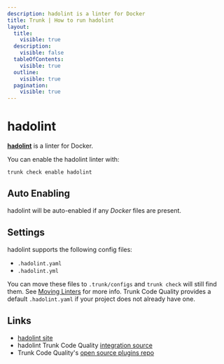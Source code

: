 ```yaml
---
description: hadolint is a linter for Docker
title: Trunk | How to run hadolint
layout:
  title:
    visible: true
  description:
    visible: false
  tableOfContents:
    visible: true
  outline:
    visible: true
  pagination:
    visible: true
---
```


# hadolint

[**hadolint**](https://github.com/hadolint/hadolint#readme) is a linter for Docker.

You can enable the hadolint linter with:

```shell
trunk check enable hadolint
```

## Auto Enabling

hadolint will be auto-enabled if any *Docker* files are present.

## Settings

hadolint supports the following config files:
* `.hadolint.yaml`
* `.hadolint.yml`

You can move these files to `.trunk/configs` and `trunk check` will still find them. See [Moving Linters](../configure-linters.md#moving-linters) for more info.
Trunk Code Quality provides a default `.hadolint.yaml` if your project does not already have one.



## Links

- [hadolint site](https://github.com/hadolint/hadolint#readme)
- hadolint Trunk Code Quality [integration source](https://github.com/trunk-io/plugins/tree/main/linters/hadolint)
- Trunk Code Quality's [open source plugins repo](https://github.com/trunk-io/plugins/tree/main)
